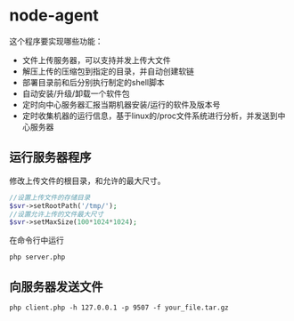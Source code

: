node-agent
=============
这个程序要实现哪些功能：

* 文件上传服务器，可以支持并发上传大文件
* 解压上传的压缩包到指定的目录，并自动创建软链
* 部署目录前和后分别执行制定的shell脚本
* 自动安装/升级/卸载一个软件包
* 定时向中心服务器汇报当期机器安装/运行的软件及版本号
* 定时收集机器的运行信息，基于linux的/proc文件系统进行分析，并发送到中心服务器

运行服务器程序
----
修改上传文件的根目录，和允许的最大尺寸。
```php
//设置上传文件的存储目录
$svr->setRootPath('/tmp/');
//设置允许上传的文件最大尺寸
$svr->setMaxSize(100*1024*1024);
```

在命令行中运行
```shell
php server.php
```

向服务器发送文件
----

```shell
php client.php -h 127.0.0.1 -p 9507 -f your_file.tar.gz
```
